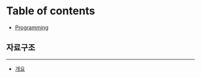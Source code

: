 # Table of contents

* [Programming](README.md)

## 자료구조 <a id="data-structure"></a>

---

* [개요](undefined.md)

